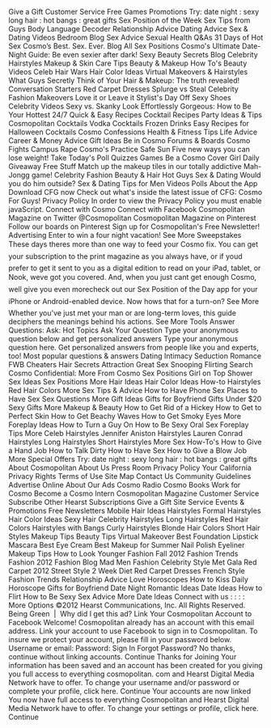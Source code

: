 Give a Gift Customer Service Free Games Promotions Try: date night : sexy long hair : hot bangs : great gifts Sex Position of the Week Sex Tips from Guys Body Language Decoder Relationship Advice Dating Advice Sex & Dating Videos Bedroom Blog Sex Advice Sexual Health Q&As 31 Days of Hot Sex Cosmo’s Best. Sex. Ever. Blog All Sex Positions Cosmo's Ultimate Date-Night Guide: Be even sexier after dark! Sexy Beauty Secrets Blog Celebrity Hairstyles Makeup & Skin Care Tips Beauty & Makeup How To's Beauty Videos Celeb Hair Wars Hair Color Ideas Virtual Makeovers & Hairstyles What Guys Secretly Think of Your Hair & Makeup: The truth revealed! Conversation Starters Red Carpet Dresses Splurge vs Steal Celebrity Fashion Makeovers Love it or Leave it Stylist's Day Off Sexy Shoes Celebrity Videos Sexy vs. Skanky Look Effortlessly Gorgeous: How to Be Your Hottest 24/7 Quick & Easy Recipes Cocktail Recipes Party Ideas & Tips Cosmopolitan Cocktails Vodka Cocktails Frozen Drinks Easy Recipes for Halloween Cocktails Cosmo Confessions Health & Fitness Tips Life Advice Career & Money Advice Gift Ideas Be in Cosmo Forums & Boards Cosmo Fights Campus Rape Cosmo's Practice Safe Sun Five new ways you can lose weight! Take Today's Poll Quizzes Games Be a Cosmo Cover Girl Daily Giveaway Free Stuff Match up the makeup tiles in our totally addictive Mah-Jongg game! Celebrity Fashion Beauty & Hair Hot Guys Sex & Dating Would you do him outside? Sex & Dating Tips for Men Videos Polls About the App Download CFG now Check out what's inside the latest issue of CFG: Cosmo For Guys! Privacy Policy In order to view the Privacy Policy you must enable javaScript. Connect with Cosmo Connect with Facebook Cosmopolitan Magazine on Twitter @Cosmopolitan Cosmopolitan Magazine on Pinterest Follow our boards on Pinterest Sign up for Cosmopolitan's Free Newsletter! Advertising Enter to win a four night vacation! See More Sweepstakes These days theres more than one way to feed your Cosmo fix. You can get your subscription to the print magazine as you always have, or if youd prefer to get it sent to you as a digital edition to read on your iPad, tablet, or Nook, weve got you covered. And, when you just cant get enough Cosmo, well give you even morecheck out our Sex Position of the Day app for your iPhone or Android-enabled device. Now hows that for a turn-on? See More Whether you've just met your man or are long-term loves, this guide deciphers the meanings behind his actions. See More Tools Answer Questions: Ask: Hot Topics Ask Your Question Type your anonymous question below and get personalized answers Type your anonymous question here. Get personalized answers from people like you and experts, too! Most popular questions & answers Dating Intimacy Seduction Romance FWB Cheaters Hair Secrets Attraction Great Sex Snooping Flirting Search Cosmo Confidential: More From Cosmo Sex Positions Girl on Top Shower Sex Ideas Sex Positions More Hair Ideas Hair Color Ideas How-to Hairstyles Red Hair Colors More Sex Tips & Advice How to Have Phone Sex Places to Have Sex Sex Questions More Gift Ideas Gifts for Boyfriend Gifts Under $20 Sexy Gifts More Makeup & Beauty How to Get Rid of a Hickey How to Get to Perfect Skin How to Get Beachy Waves How to Get Smoky Eyes More Foreplay Ideas How to Turn a Guy On How to Be Sexy Oral Sex Foreplay Tips More Celeb Hairstyles Jennifer Aniston Hairstyles Lauren Conrad Hairstyles Long Hairstyles Short Hairstyles More Sex How-To's How to Give a Hand Job How to Talk Dirty How to Have Sex How to Give a Blow Job More Special Offers Try: date night : sexy long hair : hot bangs : great gifts About Cosmopolitan About Us Press Room Privacy Policy Your California Privacy Rights Terms of Use Site Map Contact Us Community Guidelines Advertise Online About Our Ads Cosmo Radio Cosmo Books Work for Cosmo Become a Cosmo Intern Cosmopolitan Magazine Customer Service Subscribe Other Hearst Subscriptions Give a Gift Site Service Events & Promotions Free Newsletters Mobile Hair Ideas Hairstyles Formal Hairstyles Hair Color Ideas Sexy Hair Celebrity Hairstyles Long Hairstyles Red Hair Colors Hairstyles with Bangs Curly Hairstyles Blonde Hair Colors Short Hair Styles Makeup Tips Beauty Tips Virtual Makeover Best Foundation Lipstick Mascara Best Eye Cream Best Makeup for Summer Nail Polish Eyeliner Makeup Tips How to Look Younger Fashion Fall 2012 Fashion Trends Fashion 2012 Fashion Blog Mad Men Fashion Celebrity Style Met Gala Red Carpet 2012 Street Style 2 Week Diet Red Carpet Dresses French Style Fashion Trends Relationship Advice Love Horoscopes How to Kiss Daily Horoscope Gifts for Boyfriend Date Night Romantic Ideas Date Ideas How to Flirt How to Be Sexy Sex Advice More Date Ideas Connect with us : : : : More Options ©2012 Hearst Communications, Inc. All Rights Reserved. Being Green  |  Why did I get this ad? Link Your Cosmopolitan Account to Facebook Welcome! Cosmopolitan already has an account with this email address. Link your account to use Facebook to sign in to Cosmopolitan. To insure we protect your account, please fill in your password below. Username or email: Password: Sign In Forgot Password? No thanks, continue without linking accounts. Continue Thanks for Joining Your information has been saved and an account has been created for you giving you full access to everything cosmopolitan. com and Hearst Digital Media Network have to offer. To change your username and/or password or complete your profile, click here. Continue Your accounts are now linked You now have full access to everything Cosmopolitan and Hearst Digital Media Network have to offer. To change your settings or profile, click here. Continue